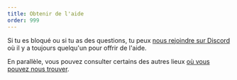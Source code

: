 ```yaml
---
title: Obtenir de l'aide
order: 999
---
```


Si tu es bloqué ou si tu as des questions, tu peux [nous rejoindre sur Discord](https://discord.freesewing.org/) où il y a toujours quelqu'un pour offrir de l'aide.

En parallèle, vous pouvez consulter certains des autres lieux [où vous pouvez nous trouver](/community/where/).
